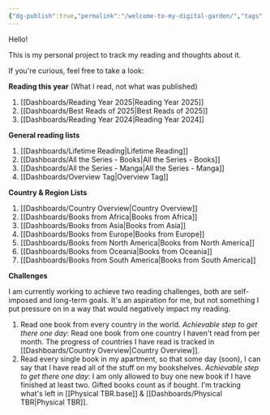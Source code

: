 ```yaml
---
{"dg-publish":true,"permalink":"/welcome-to-my-digital-garden/","tags":["gardenEntry"]}
---
```


Hello!

This is my personal project to track my reading and thoughts about it. 

If you're curious, feel free to take a look:

**Reading this year** 
(What I read, not what was published)

1. [[Dashboards/Reading Year 2025\|Reading Year 2025]]
2. [[Dashboards/Best Reads of 2025\|Best Reads of 2025]]
3. [[Dashboards/Reading Year 2024\|Reading Year 2024]]

**General reading lists**

1. [[Dashboards/Lifetime Reading\|Lifetime Reading]]
2. [[Dashboards/All the Series - Books\|All the Series - Books]]
3. [[Dashboards/All the Series - Manga\|All the Series - Manga]]
4. [[Dashboards/Overview Tag\|Overview Tag]]

**Country & Region Lists**

1. [[Dashboards/Country Overview\|Country Overview]]
2. [[Dashboards/Books from Africa\|Books from Africa]]
3. [[Dashboards/Books from Asia\|Books from Asia]]
4. [[Dashboards/Books from Europe\|Books from Europe]]
5. [[Dashboards/Books from North America\|Books from North America]]
6. [[Dashboards/Books from Oceania\|Books from Oceania]]
7. [[Dashboards/Books from South America\|Books from South America]]

**Challenges**

I am currently working to achieve two reading challenges, both are self-imposed and long-term goals. It's an aspiration for me, but not something I put pressure on in a way that would negatively impact my reading. 

1. Read one book from every country in the world. *Achievable step to get there one day*: Read one book from one country I haven't read from per month. The progress of countries I have read is tracked in [[Dashboards/Country Overview\|Country Overview]]. 
2. Read every single book in my apartment, so that some day (soon), I can say that I have read all of the stuff on my bookshelves. *Achievable step to get there one day*: I am only allowed to buy one new book if I have finished at least two. Gifted books count as if bought. I'm tracking what's left in [[Physical TBR.base]] & [[Dashboards/Physical TBR\|Physical TBR]].